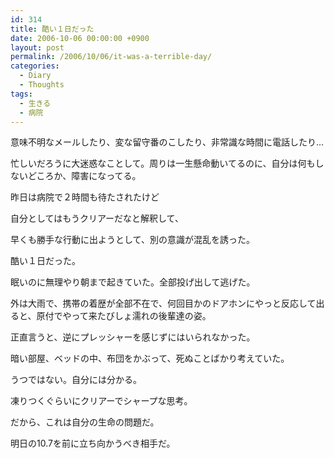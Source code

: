 ```yaml
---
id: 314
title: 酷い１日だった
date: 2006-10-06 00:00:00 +0900
layout: post
permalink: /2006/10/06/it-was-a-terrible-day/
categories:
  - Diary
  - Thoughts
tags:
  - 生きる
  - 病院
---
```

意味不明なメールしたり、変な留守番のこしたり、非常識な時間に電話したり…
  
忙しいだろうに大迷惑なことして。周りは一生懸命動いてるのに、自分は何もしないどころか、障害になってる。

<!--more-->

昨日は病院で２時間も待たされたけど
  
自分としてはもうクリアーだなと解釈して、
  
早くも勝手な行動に出ようとして、別の意識が混乱を誘った。

酷い１日だった。
  
眠いのに無理やり朝まで起きていた。全部投げ出して逃げた。
  
外は大雨で、携帯の着歴が全部不在で、何回目かのドアホンにやっと反応して出ると、原付でやって来たびしょ濡れの後輩達の姿。
  
正直言うと、逆にプレッシャーを感じずにはいられなかった。
  
暗い部屋、ベッドの中、布団をかぶって、死ぬことばかり考えていた。

うつではない。自分には分かる。
  
凍りつくぐらいにクリアーでシャープな思考。
  
だから、これは自分の生命の問題だ。
  
明日の10.7を前に立ち向かうべき相手だ。
